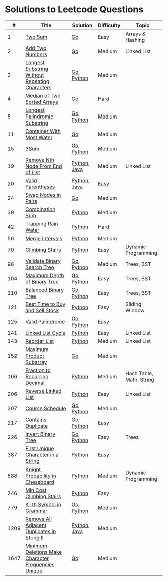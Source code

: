 # Solutions to Leetcode Questions

| # | Title | Solution | Difficulty | Topic |
| --- | --- | --- | --- | --- |
| 1 | [Two Sum](./Algorithms/1.%20Two%20Sum/) | [Go](./Algorithms/1.%20Two%20Sum/go/two_sum.go) | Easy | Arrays & Hashing |
| 2 | [Add Two Numbers](./Algorithms/2.%20Add%20Two%20Numbers/) | [Go](./Algorithms/2.%20Add%20Two%20Numbers/go/add_two_numbers.go) | Medium | Linked List |
| 3 | [Longest Substring Without Repeating Characters](./Algorithms/3.%20Longest%20Substring%20Without%20Repeating%20Characters/) | [Go](./Algorithms/3.%20Longest%20Substring%20Without%20Repeating%20Characters/go/3_longest_substring.go), [Python](./Algorithms/3.%20Longest%20Substring%20Without%20Repeating%20Characters/python/3_longest_substring.py) | Medium |  |
| 4 | [Median of Two Sorted Arrays](./Algorithms/4.%20Median%20of%20Two%20Sorted%20Arrays/) | [Go](./Algorithms/4.%20Median%20of%20Two%20Sorted%20Arrays/go/median.go) | Hard |  |
| 5 | [Longest Palindromic Substring](./Algorithms/5.%20Longest%20Palindromic%20Substring/) | [Go](./Algorithms/5.%20Longest%20Palindromic%20Substring/go/5_longest_palindrome.go), [Python](./Algorithms/5.%20Longest%20Palindromic%20Substring/python/5_longest_palindrome.py) | Medium |  |
| 11 | [Container With Most Water](./Algorithms/11.%20Container%20With%20Most%20Water/) | [Go](./Algorithms/11.%20Container%20With%20Most%20Water/go/11_container_with_most_water.go) | Medium |  |
| 15 | [3Sum](./Algorithms/15.%203Sum/) | [Go](./Algorithms/15.%203Sum/go/3_sum.go), [Python](./Algorithms/15.%203Sum/python/3_sum.py) | Medium |  |
| 19 | [Remove Nth Node From End of List](./Algorithms/19.%20Remove%20Nth%20Node%20From%20End%20of%20List/) | [Python](./Algorithms/19.%20Remove%20Nth%20Node%20From%20End%20of%20List/python/19_remove_nth_node_from_end.py), [Java](./Algorithms/19.%20Remove%20Nth%20Node%20From%20End%20of%20List/java/19_remove_nth_node_from_end.java) | Medium | Linked List |
| 20 | [Valid Parentheses](./Algorithms/20.%20Valid%20Parentheses/) | [Python](./Algorithms/20.%20Valid%20Parentheses/python/20_valid_parentheses.py), [Java](./Algorithms/20.%20Valid%20Parentheses/java/20_valid_parentheses.java) | Easy |  |
| 24 | [Swap Nodes in Pairs](./Algorithms/24.%20Swap%20Nodes%20in%20Pairs/) | [Go](./Algorithms/24.%20Swap%20Nodes%20in%20Pairs/go/24_swap_nodes_in_pairs.go) | Medium |  |
| 39 | [Combination Sum](./Algorithms/39.%20Combination%20Sum/) | [Python](./Algorithms/39.%20Combination%20Sum/python/39_combination_sum.py) | Medium |  |
| 42 | [Trapping Rain Water](./Algorithms/42.%20Trapping%20Rain%20Water/) | [Python](./Algorithms/42.%20Trapping%20Rain%20Water/python/42_trapping_rain_water.py) | Hard |  |
| 56 | [Merge Intervals](./Algorithms/56.%20Merge%20Intervals/) | [Python](./Algorithms/56.%20Merge%20Intervals/python/56_merge_intervals.py) | Medium |  |
| 70 | [Climbing Stairs](./Algorithms/70.%20Climbing%20Stairs/) | [Python](./Algorithms/70.%20Climbing%20Stairs/python/70_climbing_stairs.py) | Easy | Dynamic Programming |
| 98 | [Validate Binary Search Tree]() | [Go](), [Python](./Algorithms/98.%20Validate%20Binary%20Search%20Tree/python/98_validate_binary_search_tree.py) | Medium | Trees, BST |
| 104 | [Maximum Depth of Binary Tree](./Algorithms/104.%20Maximum%20Depth%20of%20Binary%20Tree/) | [Go](./Algorithms/104.%20Maximum%20Depth%20of%20Binary%20Tree/go/104_maximum_depth_of_binary_tree.go), [Python](./Algorithms/104.%20Maximum%20Depth%20of%20Binary%20Tree/python/104_maximum_depth_of_binary_tree.py) | Easy | Trees, BST |
| 110 | [Balanced Binary Tree](./Algorithms/110.%20Balanced%20Binary%20Tree/) | [Go](./Algorithms/110.%20Balanced%20Binary%20Tree/go/110_balanced_binary_tree.go), [Python](./Algorithms/110.%20Balanced%20Binary%20Tree/python/110_balanced_binary_tree.py) | Easy | Trees, BST |
| 121 | [Best Time to Buy and Sell Stock](./Algorithms/121.%20Best%20Time%20to%20Buy%20and%20Sell%20Stock/) | [Python](./Algorithms/121.%20Best%20Time%20to%20Buy%20and%20Sell%20Stock/python/121_best_time_stocks.py) | Easy | Sliding Window |
| 125 | [Valid Palindrome](./Algorithms/125.%20Valid%20Palindrome/) | [Go](./Algorithms/125.%20Valid%20Palindrome/go/125_valid_palindrome.go), [Python](./Algorithms/125.%20Valid%20Palindrome/python/125_valid_palindrome.py) | Easy |  |
| 141 | [Linked List Cycle](./Algorithms/141.%20Linked%20List%20Cycle/) | [Python](./Algorithms/141.%20Linked%20List%20Cycle/python/141_linked_list_cycle.py) | Easy | Linked List |
| 143 | [Reorder List](./Algorithms/143.%20Reorder%20List/) | [Python](./Algorithms/143.%20Reorder%20List/python/143_reorder_list.py) | Medium | Linked List |
| 152 | [Maximum Product Subarray](./Algorithms/152.%20Maximum%20Product%20Subarray/) | [Go](./Algorithms/152.%20Maximum%20Product%20Subarray/go/max_prod_subarray.go) | Medium |  |
| 166 | [Fraction to Recurring Decimal](./Algorithms/166.%20Fraction%20to%20Recurring%20Decimal/) | [Python](./Algorithms/166.%20Fraction%20to%20Recurring%20Decimal/python/166_fraction_recurring_decimal.py) | Medium | Hash Table, Math, String |
| 206 | [Reverse Linked List](./Algorithms/206.%20Reverse%20Linked%20List/) | [Python](./Algorithms/206.%20Reverse%20Linked%20List/python/206_reverse_linked_list.py) | Easy | Linked List |
| 207 | [Course Schedule](./Algorithms/207.%20Course%20Schedule/) | [Go](./Algorithms/207.%20Course%20Schedule/go/207_course_schedule.go), [Python](./Algorithms/207.%20Course%20Schedule/python/207_course_schedule.py) | Medium |  |
| 217 | [Contains Duplicate](./Algorithms/217.%20Contains%20Duplicate/) | [Go](./Algorithms/217.%20Contains%20Duplicate/go/217_contains_duplicate.go), [Python](./Algorithms/217.%20Contains%20Duplicate/python/217_contains_duplicate.py) | Easy |  |
| 226 | [Invert Binary Tree](./Algorithms/226.%20Invert%20Binary%20Tree/) | [Go](./Algorithms/226.%20Invert%20Binary%20Tree/go/226_invert_binary_tree.go), [Python](./Algorithms/226.%20Invert%20Binary%20Tree/python/226_invert_binary_tree.py) | Easy | Trees |
| 387 | [First Unique Character in a String](./Algorithms/387.%20First%20Unique%20Character%20in%20a%20String/) | [Python](./Algorithms/387.%20First%20Unique%20Character%20in%20a%20String/python/387_first_unique_char.py) | Easy |  |
| 688 | [Knight Probability in Chessboard](./Algorithms/688.%20Knight%20Probability%20in%20Chessboard/) | [Python](./Algorithms/688.%20Knight%20Probability%20in%20Chessboard/python/688_knight_probability_chessboard.py) | Medium | Dynamic Programming |
| 746 | [Min Cost Climbing Stairs](./Algorithms/746.%20Min%20Cost%20Climbing%20Stairs/) | [Python](./Algorithms/746.%20Min%20Cost%20Climbing%20Stairs/python/746_min_cost_climbing_stairs.py) | Easy |  |
| 779 | [K-th Symbol in Grammar](./Algorithms/779.%20K-th%20Symbol%20in%20Grammar/README.md) | [Go](./Algorithms/779.%20K-th%20Symbol%20in%20Grammar/go/779_kth_symbol.go), [Python](./Algorithms/779.%20K-th%20Symbol%20in%20Grammar/python/779_kth_symbol.py) | Medium |  |
| 1209 | [Remove All Adjacent Duplicates in String II](./Algorithms/1209.%20Remove%20All%20Adjacent%20Duplicates%20in%20String%20II/) | [Python](./Algorithms/1209.%20Remove%20All%20Adjacent%20Duplicates%20in%20String%20II/python/1209_remove_adjacent_duplicates.py), [Java](./Algorithms/1209.%20Remove%20All%20Adjacent%20Duplicates%20in%20String%20II/java/1209_remove_adjacent_duplicates.java) | Medium |  |
| 1647 | [Minimum Deletions Make Character Frequencies Unique](./Algorithms/1647.%20Minimum%20Deletions%20Make%20Character%20Frequencies%20Unique/) | [Go](./Algorithms/1647.%20Minimum%20Deletions%20Make%20Character%20Frequencies%20Unique/go/minimum_deletions.go) | Medium |  |


